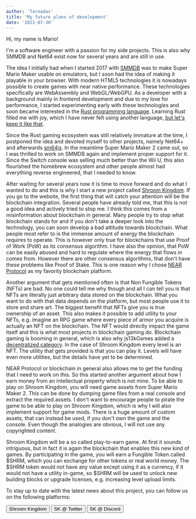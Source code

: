 ```yaml
---
author: 'Tarnadas'
title: 'My future plans of development'
date: '2021-07-30'
---
```


Hi, my name is Mario!

I'm a software engineer with a passion for my side projects.
This is also why SMMDB and Net64 exist now for several years and are still in use.

The idea I initially had when I started 2017 with [SMMDB](https://smmdb.net)
was to make Super Mario Maker usable on emulators,
but I soon had the idea of making it playable in your browser.
With modern HTML5 technologies it is nowadays possible to create games with near native performance.
These technologies specifically are WebAssembly and WebGL/WebGPU.
As a developer with a background mainly in frontend development and due to my love for performance,
I started experimenting early with these technologies and soon became interested in the
[Rust programming language](https://www.rust-lang.org/).
Learning Rust filled me with joy, which I have never felt using another language,
[but let's keep it like that](https://fewbar.com/2017/01/a-love-letter-to-rust/).

Since the Rust gaming ecosystem was still relatively immature at the time,
I postponed the idea and devoted myself to other projects,
namely Net64+ and afterwards [sm64js](https://sm64js.com/).
In the meantime Super Mario Maker 2 came out,
so I was thrilled to work on SMMDB again and implement proper support for it.
Since the Switch console was selling much better than the Wii U,
this also flourished the homebrew ecosystem and other people almost had everything reverse engineered,
that I needed to know.

After waiting for several years now it is time to move forward and do what I wanted to do
and this is why I start a new project called [Shroom Kingdom](https://shroomkingdom.net/).
If you go to the website, the first thing that will catch your attention will be the blockchain integration.
Several people have already told me, that this is not a good idea and actively tried to stop me.
I think this comes from a misinformation about blockchain in general.
Many people try to stop what blockchain stands for and if you don't take a deeper look into the technology,
you can soon develop a bad attitude towards blockchain.
What people most refer to is the immense amount of energy the blockchain requires to operate.
This is however only true for blockchains that use Proof of Work (PoW) as its consensus algorithm.
I have also the opinion, that PoW can be easily abused and hard to regulate where the energy that flows in comes from.
However there are other consensus algorithms, that don't have these problems like Proof of Stake.
This is one reason why I chose [NEAR Protocol](https://near.org/) as my favority blockchain platform.

Another argument that gets mentioned often is that Non Fungible Tokens (NFTs) are bad.
No one could tell me why though and all I can tell you is that NFTs are literally just arbitrary data
stored on the blockchain.
What you want to do with that data depends on the platform,
but most people use it to store and share art.
The biggest benefit that NFTs give you is true ownership of an asset.
This also makes it possible to add utility to your NFTs,
e.g. imagine an RPG game where every piece of armor you acquire is actually an NFT on the blockchain.
The NFT would directly impact the game itself and this is what most projects in blockchain gaming do.
Blockchain gaming is booming in general, which is also why js13kGames added a
[decentralized category](https://twitter.com/js13kGames/status/1420791235158151175).
In the case of Shroom Kingdom every level is an NFT.
The utility that gets provided is that you can play it.
Levels will have even more utilities, but the details have yet to be determined.

NEAR Protocol or blockchain in general also allows me to get the funding that I need to work on this.
So this started another argument about how I earn money from an intellectual property which is not mine.
To be able to play on Shroom Kingdom, you will need game assets from Super Mario Maker 2.
This can be done by dumping game files from a real console and extract the required assets.
I don't want to encourage people to pirate the game to be able to play on Shroom Kingdom,
which is why I will also implement support for game mods.
There is a huge amount of custom assets, that can instead be used, if you don't own the game and the console.
Even though the analogies are obvious, I will not use any copyrighted content.

Shroom Kingdom will be a so called play-to-earn game.
At first it sounds intriguous, but in fact it is again the blockchain that enables this new kind of games.
By participating in the game, you will earn a Fungible Token called $SHRM,
which you can exchange for other tokens or real world money.
The $SHRM token would not have any value except using it as a currency, if it would not have a utility in-game,
so $SHRM will be used to unlock new building blocks or upgrade licenses, e.g. increasing level upload limits.

To stay up to date with the latest news about this project, you can follow us on the following platforms:

<button to="https://shroomkingdom.net" img="shroom-kingdom.svg" margin="0.4rem 0.6rem" padding="0 0.4rem" paddingtext="0 0.8rem">Shroom Kingdom</button>
<button to="https://twitter.com/shrm_kingdom" img="twitter.svg" margin="0.4rem 0.6rem" padding="0 0.4rem" paddingtext="0 0.8rem">SK @ Twitter</button>
<button to="https://discord.gg/SPZsgSe" img="discord.svg" margin="0.4rem 0.6rem" padding="0 0.4rem" paddingtext="0 0.8rem">SK @ Discord</button>
